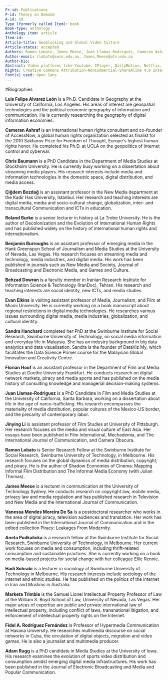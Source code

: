 ```yaml
---
Pr-id: Publications
P-id: Theory on Demand
A-id: 18
Type (formerly called Item): book 
Book-type: anthology
Anthology item: article
Item-id: 
Article-title: Geoblocking and Global Video Culture
Article-status: accepted
Authors: Ramon Lobato, James Meese, Juan Llamas-Rodriguez, Cameran Ashraf, Marketa Trimble, Adam Rugg, Florian Hoof, Roland Burke, Jinying Li, Çiğdem Bozdağ, Chris Baumann, Aneta Podkalicka, Chris Baumann, Sandra Hanchard, Vanessa Mendes Moreira de Sa, Hadi Sohrabi, Fidel Alejandro Rodriguez, Evan Elkins.
Author-email: rlobato@swin.edu.au, James.Meese@uts.edu.au
Author-bio:
Abstract: Video platforms like Youtube, IPlayer, DailyMotion, Netflix, Periscope and Youku use geoblocking to filter international audiences. Geoblocking and Global Video Culture examines the geography of video streaming across different cultures. Studying the linkages between various blocking and circumvention practices and the tactics people use to get around them. The research decodes the approach to geoblocking in various countries like China, Iran, Malaysia, Turkey, Cuba, Brazil, USA, Sweden and Australia, by analyzing how different users negotiate geoblocking and internet filtering controls. This collection of essays offer a series of distinctive stories about this fast-changing and complex issue. Keywords:internet censorship, copyright, Institute of Network Cultures, video distribution, public sphere, proxy filtering, P2P file-sharing, territorialisation, geographies of control, surveillance, VPN, connectivity, anonymity, IP-address, digital infrastructure, USA, China, Sweden, Turkey, Australia, Malaysia, Brazil, Iran, Cuba, piracy, privacy, streaming aggregation platforms, mobile video culture, authorized and unauthorized channels, site-blocking, circumvention practices 
Rights: Creative Commons Attribution-NonCommercial-ShareAlike 4.0 International (CC-BY-NC-SA 4.0)
Font(s) used: Open Sans
...
```



#Biographies**Luis Felipe Alvarez León** is a Ph.D. Candidate in Geography at the University of California, Los Angeles. His areas of interest are geospatial technologies and the political economic geography of information and communication. He is currently researching the geography of digital information economies. **Cameran Ashraf** is an international human rights consultant and co-founder of AccessNow, a global human rights organization selected as finalist for the 2010 Sakharov Prize for Freedom of Thought, Europe's highest human rights honor. He completed his Ph.D. at UCLA on the geopolitics of Internet control and cyberwar.**Chris Baumann** is a PhD Candidate in the Department of Media Studies at Stockholm University. He is currently busy working on a dissertation about streaming media players. His research interests include media and information technologies in the domestic space, digital distribution, and media access.**Çiğdem Bozdağ** is an assistant professor in the New Media department at the Kadir Has University, İstanbul. Her research and teaching interests are digital media, media and socio-cultural change, globalization, inter- and transcultural Communication and ICTs in education.**Roland Burke** is a senior lecturer in history at La Trobe University.  He is the author of Decolonization and the Evolution of International Human Rights and has published widely on the history of international human rights and internationalism.  **Benjamin Burroughs** is an assistant professor of emerging media in the Hank Greenspun School of Journalism and Media Studies at the University of Nevada, Las Vegas. His research focuses on streaming media and technology, media industries, and digital media. His work has been published in journals such as New Media and Society, Journal of Broadcasting and Electronic Media, and Games and Culture.**Behzad Dowran** is a faculty member in Iranian Research Institute for Information Science & Technology (IranDoc), Tehran. His research and teaching interests are social identity, new ICTs, and media studies. **Evan Elkins** is visiting assistant professor of Media, Journalism, and Film at Miami University. He is currently working on a book manuscript about regional restrictions in digital media technologies. He researches various issues surrounding digital media, media industries, globalization, and cultural identity.**Sandra Hanchard** completed her PhD at the Swinburne Institute for Social Research, Swinburne University of Technology, on social media information and everyday life in Malaysia. She has an industry background in big data analytics and data visualisation. Sandra is the founder of DataViz My, which facilitates the Data Science Primer course for the Malaysian Global Innovation and Creativity Centre.**Florian Hoof** is an assistant professor in the Department of Film and Media Studies at Goethe University Frankfurt. He conducts research on digital network markets, piracy and media sports and has published on the media history of consulting knowledge and managerial decision-making systems.**Juan Llamas-Rodriguez** is a PhD Candidate in Film and Media Studies at the University of California, Santa Barbara, working on a dissertation about life in the age of narco-trafficking. His research encompasses the materiality of media distribution, popular cultures of the Mexico-US border, and the precarity of contemporary labor.**Jinying Li** is assistant professor of Film Studies at University of Pittsburgh. Her research focuses on the media and visual culture of East Asia. Her essays have been published in Film International, Mechademia, and The International Journal of Communication, and Camera Obscura. **Ramon Lobato** is Senior Research Fellow at the Swinburne Institute for Social Research, Swinburne University of Technology, in Melbourne. His research focuses on the global dynamics of media distribution, copyright, and piracy. He is the author of Shadow Economies of Cinema: Mapping Informal Film Distribution and The Informal Media Economy (with Julian Thomas).**James Meese** is a lecturer in communication at the University of Technology Sydney. He conducts research on copyright law, mobile media, privacy law and media regulation and has published research in Television and New Media and the International Journal of Communication. **Vanessa Mendes Moreira De Sa** is a postdoctoral researcher who works in the area of digital piracy, television audiences and translation. Her work has been published in the International Journal of Communication and in the edited collection Piracy: Leakages From Modernity. **Aneta Podkalicka** is a research fellow at the Swinburne Institute for Social Research, Swinburne University of Technology, in Melbourne. Her current work focuses on media and consumption, including thrift-related consumption and sustainable practices. She is currently working on a book on media-based projects for social change with her colleague Ellie Rennie.**Hadi Sohrabi** is a lecturer in sociology at Swinburne University of Technology in Melbourne. His research interests include sociology of the internet and ethnic studies. He has published on the politics of the internet in Iran and Muslims in Australia. **Marketa Trimble** is the Samuel Lionel Intellectual Property Professor of Law at the William S. Boyd School of Law, University of Nevada, Las Vegas. Her major areas of expertise are public and private international law of intellectual property, including conflict of laws, transnational litigation, and enforcement of intellectual property rights on the Internet. **Fidel A. Rodríguez Fernández** is Professor of Hypermedia Communication at Havana University. He researches multimedia discourse on social networks in Cuba, the circulation of digital objects, migration and video games. He is also a journalist and multimedia producer.**Adam Rugg** is a PhD candidate in Media Studies at the University of Iowa. His research examines the evolution of sports video distribution and consumption amidst emerging digital media infrastructures. His work has been published in the Journal of Electronic Broadcasting and Media and Popular Communication. 